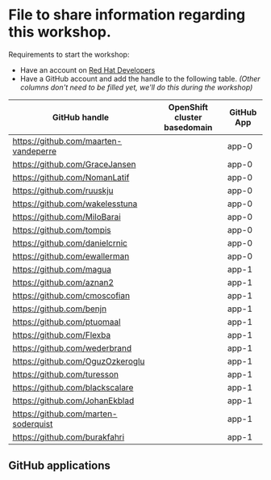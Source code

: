 # File to share information regarding this workshop.

Requirements to start the workshop:

* Have an account on [Red Hat Developers](https://developers.redhat.com)
* Have a GitHub account and add the handle to the following table.
  _(Other columns don't need to be filled yet, we'll do this during the workshop)_

| GitHub handle                         | OpenShift cluster basedomain | GitHub App |
|---------------------------------------|------------------------------|------------|
| https://github.com/maarten-vandeperre |                              | app-0      |
| https://github.com/GraceJansen        |                              | app-0      |
| https://github.com/NomanLatif         |                              | app-0      |
| https://github.com/ruuskju            |                              | app-0      |
| https://github.com/wakelesstuna       |                              | app-0      |
| https://github.com/MiloBarai          |                              | app-0      |
| https://github.com/tompis             |                              | app-0      |
| https://github.com/danielcrnic        |                              | app-0      |
| https://github.com/ewallerman         |                              | app-0      |
| https://github.com/magua              |                              | app-1      |
| https://github.com/aznan2             |                              | app-1      |
| https://github.com/cmoscofian         |                              | app-1      |
| https://github.com/benjn              |                              | app-1      |
| https://github.com/ptuomaal           |                              | app-1      |
| https://github.com/Flexba             |                              | app-1      |
| https://github.com/wederbrand         |                              | app-1      |
| https://github.com/OguzOzkeroglu      |                              | app-1      |
| https://github.com/turesson           |                              | app-1      |
| https://github.com/blackscalare       |                              | app-1      |
| https://github.com/JohanEkblad        |                              | app-1      |
| https://github.com/marten-soderquist  |                              | app-1      |
| https://github.com/burakfahri         |                              | app-1      |

## GitHub applications
